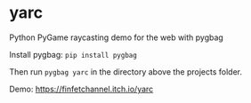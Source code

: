 # yarc
Python PyGame raycasting demo for the web with pygbag

Install pygbag: `pip install pygbag`

Then run `pygbag yarc` in the directory above the projects folder.

Demo: https://finfetchannel.itch.io/yarc

